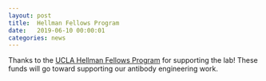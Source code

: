 ```yaml
---
layout: post
title:  Hellman Fellows Program
date:   2019-06-10 00:00:01
categories: news
---
```

Thanks to the [UCLA Hellman Fellows Program](https://www.apo.ucla.edu/faculty-career-development/hellman-fellowship/hellman) for supporting the lab! These funds will go toward supporting our antibody engineering work.
